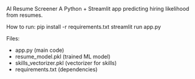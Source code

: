 AI Resume Screener
A Python + Streamlit app predicting hiring likelihood from resumes.

How to run:
pip install -r requirements.txt
streamlit run app.py

Files:
- app.py (main code)
- resume_model.pkl (trained ML model)
- skills_vectorizer.pkl (vectorizer for skills)
- requirements.txt (dependencies)

